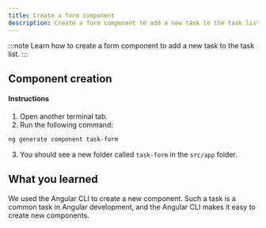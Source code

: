 ```yaml
---
title: Create a form component
description: Create a form component to add a new task to the task list
---
```


:::note
Learn how to create a form component to add a new task to the task list.
:::


## Component creation

#### Instructions

1. Open another terminal tab.
2. Run the following command:

```bash
ng generate component task-form
```

3. You should see a new folder called `task-form` in the `src/app` folder.

## What you learned

We used the Angular CLI to create a new component.
Such a task is a common task in Angular development, and the Angular CLI makes it easy to create new components.
